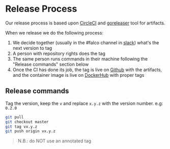 # Release Process

Our release process is based upon [CircleCI](https://app.circleci.com/pipelines/github/falcosecurity/driverkit) and [goreleaser](https://github.com/goreleaser/goreleaser) tool for artifacts.

When we release we do the following process:

1. We decide together (usually in the #falco channel in [slack](https://sysdig.slack.com)) what's the next version to tag
2. A person with repository rights does the tag
3. The same person runs commands in their machine following the "Release commands" section below
4. Once the CI has done its job, the tag is live on [Github](https://github.com/falcosecurity/driverkit/releases) with the artifacts, and the container image is live on [DockerHub](https://hub.docker.com/r/falcosecurity/driverkit) with proper tags

## Release commands

Tag the version, keep the `v` and replace `x.y.z` with the version number. e.g: `0.2.0`

```bash
git pull
git checkout master
git tag vx.y.z
git push origin vx.y.z
```
> N.B.: do NOT use an annotated tag
